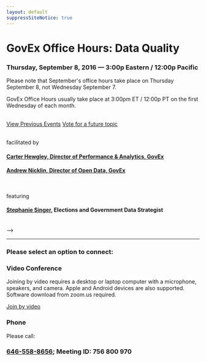 ```yaml
---
layout: default
suppressSiteNotice: true
---
```


  <div class="row center-block">
    <h1>GovEx Office Hours: Data Quality</h1>
    <h3>Thursday, September 8, 2016 &mdash; 3:00p Eastern / 12:00p Pacific</h3>
    <div class="alert alert-warning">Please note that September's office hours take place on Thursday September 8, not Wednesday September 7.</div>
    <p>GovEx Office Hours usually take place at 3:00pm ET / 12:00p PT on the first Wednesday of each month.</p>
    <br />
    <a class="btn btn-primary" href="http://govex.jhu.edu/resource-type/office-hours/">View Previous Events</a> <a class="btn btn-primary" href="/office-hours/vote" target="_blank">Vote for a future topic</a> 
    <br />
    <br />
    <p>facilitated by</p>
    <h4><a href="https://www.linkedin.com/in/carterhewgley">Carter Hewgley, Director of Performance & Analytics, GovEx</a></h4>
    <h4><a href="https://www.linkedin.com/in/andrewnicklin">Andrew Nicklin, Director of Open Data, GovEx</a></h4>
    <br />
    <p>featuring</p>
    <h4><a href="https://www.linkedin.com/in/stephanie-singer-68499a">Stephanie Singer<a/>, Elections and Government Data Strategist</h4>
    <br />    
    -->
    <hr />
    <h3>Please select an option to connect:</h3>
  </div>

  <div class="row">
    <div class="col-md-6">
      <div class="panel panel-info">
        <div class="panel-heading"><h3 class="panel-title"><span class="glyphicon glyphicon glyphicon-facetime-video"></span> Video Conference</h3></div>
        <div class="panel-body">
          <p>Joining by video requires a desktop or laptop computer with a microphone, speakers, and camera. Apple and Android devices are also supported. Software download from zoom.us required.</p>
          <a class="btn btn-primary" href="https://zoom.us/j/756800970" target="_blank">Join by video</a>
        </div>
      </div>
    </div>
    <div class="col-md-6">
      <div class="panel panel-info">
        <div class="panel-heading"><h3 class="panel-title"><span class="glyphicon glyphicon-earphone"></span> Phone</h3></div>
        <div class="panel-body">
          <p>Please call:</p>
          <h3><a href="tel:+1-646-558-8656">646-558-8656</a>; Meeting ID: 756 800 970</h3>
        </div>
      </div>
    </div>
  </div>
